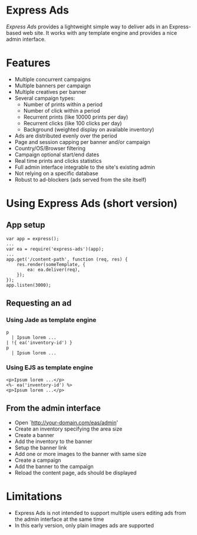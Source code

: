 Express Ads
===========

*Express Ads* provides a lightweight simple way to deliver ads in an Express-based web site. It works with any template engine and
provides a nice admin interface.

# Features

- Multiple concurrent campaigns
- Multiple banners per campaign
- Multiple creatives per banner
- Several campaign types:
    + Number of prints within a period
    + Number of click within a period
    + Recurrent prints (like 10000 prints per day)
    + Recurrent clicks (like 100 clicks per day)
    + Background (weighted display on available inventory)
- Ads are distributed evenly over the period
- Page and session capping per banner and/or campaign
- Country/OS/Browser filtering
- Campaign optional start/end dates
- Real time prints and clicks statistics
- Full admin interface integrable to the site's existing admin
- Not relying on a specific database
- Robust to ad-blockers (ads served from the site itself)

# Using Express Ads (short version)

## App setup
```
var app = express();
...
var ea = require('express-ads')(app);
...
app.get('/content-path', function (req, res) {
	res.render(someTemplate, { 
		ea: ea.deliver(req),
	});
});
app.listen(3000);
```

## Requesting an ad

### Using Jade as template engine

```
p
  | Ipsum lorem ...
| !{ ea('inventory-id') }
p
  | Ipsum lorem ...
```

### Using EJS as template engine

```
<p>Ipsum lorem ...</p>
<%- ea('inventory-id') %>
<p>Ipsum lorem ...</p>
```

## From the admin interface

- Open `http://your-domain.com/eas/admin'
- Create an inventory specifying the area size
- Create a banner
- Add the inventory to the banner
- Setup the banner link
- Add one or more images to the banner with same size
- Create a campaign
- Add the banner to the campaign
- Reload the content page, ads should be displayed

# Limitations

- Express Ads is not intended to support multiple users editing ads from the admin interface at the same time
- In this early version, only plain images ads are supported
